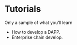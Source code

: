 # Tutorials

Only a sample of what you'll learn

- How to develop a DAPP.
- Enterprise chain develop.